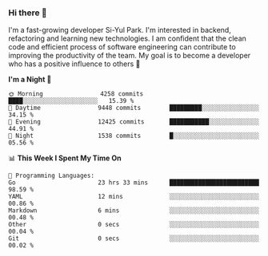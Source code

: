 ### Hi there 👋


I'm a fast-growing developer Si-Yul Park. I'm interested in backend, refactoring and learning new technologies. I am confident that the clean code and efficient process of software engineering can contribute to improving the productivity of the team. My goal is to become a developer who has a positive influence to others 🔭

<!--START_SECTION:waka-->
**I'm a Night 🦉** 

```text
🌞 Morning                4258 commits        ████░░░░░░░░░░░░░░░░░░░░░   15.39 % 
🌆 Daytime                9448 commits        █████████░░░░░░░░░░░░░░░░   34.15 % 
🌃 Evening                12425 commits       ███████████░░░░░░░░░░░░░░   44.91 % 
🌙 Night                  1538 commits        █░░░░░░░░░░░░░░░░░░░░░░░░   05.56 % 
```


📊 **This Week I Spent My Time On** 

```text
💬 Programming Languages: 
Go                       23 hrs 33 mins      █████████████████████████   98.59 % 
YAML                     12 mins             ░░░░░░░░░░░░░░░░░░░░░░░░░   00.86 % 
Markdown                 6 mins              ░░░░░░░░░░░░░░░░░░░░░░░░░   00.48 % 
Other                    0 secs              ░░░░░░░░░░░░░░░░░░░░░░░░░   00.04 % 
Git                      0 secs              ░░░░░░░░░░░░░░░░░░░░░░░░░   00.02 % 
```


<!--END_SECTION:waka-->
